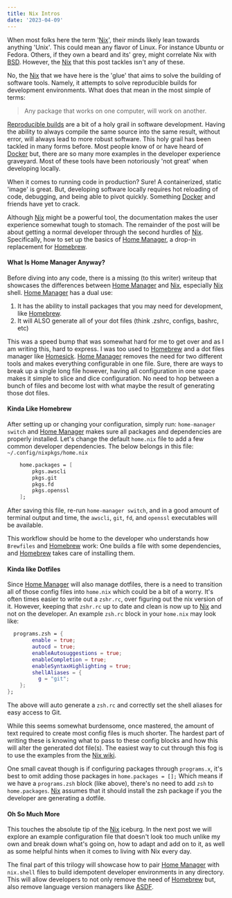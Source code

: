```yaml
---
title: Nix Intros
date: '2023-04-09'
---
```


When most folks here the term '[Nix][nix]',
their minds likely lean towards anything 'Unix'.
This could mean any flavor of Linux.
For instance Ubuntu or Fedora.
Others, if they own a beard and its' grey,
might correlate Nix with [BSD][bsd].
However, the [Nix][nix] that this post tackles isn't any of these.

No, the [Nix][nix] that we have here is the
'glue' that aims to solve the building of software tools.
Namely, it attempts to solve reproducible builds for development environments.
What does that mean in the most simple of terms:

> Any package that works on one computer, will work on another.

[Reproducible builds][rbd] are a bit of a holy grail in software development.
Having the ability to always compile the same source into the same result,
without error, will always lead to more robust software.
This holy grail has been tackled in many forms before.
Most people know of or have heard of [Docker][dck] but,
there are so many more examples in the developer experience graveyard.
Most of these tools have been notoriously 'not great' when developing locally.

When it comes to running code in production?
Sure! A containerized, static 'image' is great.
But, developing software locally requires hot reloading of code,
debugging, and being able to pivot quickly.
Something [Docker][dck] and friends have yet to crack.

Although [Nix][nix] might be a powerful tool,
the documentation makes the user experience somewhat tough to stomach.
The remainder of the post will be about getting a normal developer
through the second hurdles of [Nix][nix].
Specifically, how to set up the basics of [Home Manager][hmm],
a drop-in replacement for [Homebrew][hmb].

#### What Is Home Manager Anyway?

Before diving into any code,
there is a missing (to this writer) writeup that showcases the differences
between [Home Manager][hmm] and [Nix][nix],
especially [Nix][nix] shell.
[Home Manager][hmm] has a dual use:

  1. It has the ability to install packages that you may need for development,
like [Homebrew][hmb].
  2. It will ALSO generate all of your dot files (think .zshrc, configs, bashrc, etc)

This was a speed bump that was somewhat hard for me to get over and as I am writing this, hard to express.
I was too used to [Homebrew][hmb] and a dot files manager like [Homesick][hsc].
[Home Manager][hmm] removes the need for two different tools and makes everything configurable in one file.
Sure, there are ways to break up a single long file however,
having all configuration in one space makes it simple to slice and dice configuration.
No need to hop between a bunch of files and become lost with what maybe the result of generating those dot files.

#### Kinda Like Homebrew

After setting up or changing your configuration,
simply run: `home-manager switch` and [Home Manager][hmm] makes sure all packages
and dependencies are properly installed.
Let's change the default `home.nix` file to add a few common developer dependencies.
The below belongs in this file: ` ~/.config/nixpkgs/home.nix`

```nix
	home.packages = [
		pkgs.awscli
		pkgs.git
		pkgs.fd
		pkgs.openssl
	];
```

After saving this file, re-run `home-manager switch`,
and in a good amount of terminal output and time,
the `awscli`, `git`, `fd`, and `openssl` executables will be available.

This workflow should be home to the developer who understands how `Brewfiles` and [Homebrew][hmb] work:
One builds a file with some dependencies, and [Homebrew][hmb] takes care of installing them.


#### Kinda like Dotfiles

Since [Home Manager][hmm] will also manage dotfiles,
there is a need to transition all of those config files into `home.nix` which could be a bit of a worry.
It's often times easier to write out a `zshr.rc`,
over figuring out the nix version of it.
However, keeping that `zshr.rc` up to date and clean is now up to [Nix][nix] and not on the developer.
An example `zsh.rc` block in your `home.nix` may look like:

```nix
  programs.zsh = {
		enable = true;
		autocd = true;
		enableAutosuggestions = true;
		enableCompletion = true;
		enableSyntaxHighlighting = true;
		shellAliases = {
		  g = "git";
	};
};
```

The above will auto generate a `zsh.rc` and
correctly set the shell aliases for easy access to Git.

While this seems somewhat burdensome,
once mastered, the amount of text required
to create most config files is much shorter.
The hardest part of writing these is knowing what to pass to these config blocks and how this will alter the generated dot file(s).
The easiest way to cut through this fog is to use the examples from the [Nix wiki][nwi].

One small caveat though is if configuring packages through `programs.x`,
it's best to omit adding those packages in `home.packages = [];`
Which means if we have a `programs.zsh` block (like above),
there's no need to add `zsh` to `home.packages`.
[Nix][nix] assumes that it should install the zsh package if you the developer are generating a dotfile.

#### Oh So Much More

This touches the absolute tip of the [Nix][nix] iceburg.
In the next post we will explore an example configuration
file that doesn't look too much unlike my own and break down
what's going on, how to adapt and add on to it,
as well as some helpful hints when it comes to living with Nix every day.

The final part of this trilogy will showcase how to pair [Home Manager][hmm]
with `nix.shell` files to build idempotent developer environments in any directory. 
This will allow developers to not only remove the need of [Homebrew][hmb] but,
also remove language version managers like [ASDF][alp].


[nix]: https://nixos.org/
[bsd]: https://docs.freebsd.org/en/articles/explaining-bsd/
[rbd]: https://reproducible-builds.org/
[dck]: https://www.docker.com/
[hmm]: https://nixos.wiki/wiki/Home_Manager
[hmb]: https://brew.sh/
[hsc]: https://github.com/technicalpickles/homesick
[nwi]: https://nixos.wiki/wiki
[alp]: https://asdf-vm.com/

